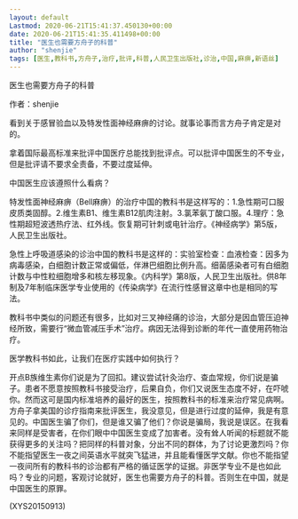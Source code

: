 ```yaml
---
layout: default
Lastmod: 2020-06-21T15:41:37.450130+00:00
date: 2020-06-21T15:41:35.411498+00:00
title: "医生也需要方舟子的科普"
author: "shenjie"
tags: [医生,教科书,方舟子,治疗,批评,科普,人民卫生出版社,诊治,中国,麻痹,新语丝]
---
```


医生也需要方舟子的科普

作者：shenjie

看到关于感冒验血以及特发性面神经麻痹的讨论。就事论事而言方舟子肯定是对的。

拿着国际最高标准来批评中国医疗总能找到批评点。可以批评中国医生的不专业，但是批评请不要求全责备，不要过度延伸。

中国医生应该遵照什么看病？

特发性面神经麻痹（Bell麻痹）的治疗中国的教科书是这样写的：1.急性期可口服皮质类固醇。2.维生素B1、维生素B12肌肉注射。3.氯苯氨丁酸口服。4.理疗：急性期超短波透热疗法、红外线。恢复期可针刺或电针治疗。《神经病学》第5版，人民卫生出版社。

急性上呼吸道感染的诊治中国的教科书是这样的：实验室检查：血液检查：因多为病毒感染，白细胞计数正常或偏低，伴淋巴细胞比例升高。细菌感染者可有白细胞计数与中性粒细胞增多和核左移现象。《内科学》第8版，人民卫生出版社。供8年制及7年制临床医学专业使用的《传染病学》在流行性感冒这章中也是相同的写法。

教科书中类似的问题还有很多，比如对三叉神经痛的诊治，大部分是因血管压迫神经所致，需要行“微血管减压手术”治疗。病因无法得到诊断的年代一直使用药物治疗。

医学教科书如此，让我们在医疗实践中如何执行？

开点B族维生素你们说是为了回扣。建议尝试针灸治疗、查血常规，你们说是骗子。患者不愿意按照教科书接受治疗，后果自负，你们又说医生态度不好，在吓唬你。然而这可是国内标准培养的最好的医生，按照教科书的标准来治疗常见病啊。方舟子拿美国的诊疗指南来批评医生，我没意见，但是进行过度的延伸，我是有意见的。中国医生骗了你们，但是谁又骗了他们？你说是骗局，我说是误区。在我看来同样是受害者，在你们眼中中国医生变成了加害者。没有耸人听闻的标题就不能获得更多的关注吗？把同样的科普对象，分出不同的群体，为了讨论更激烈吗？你不能指望医生一夜之间英语水平就突飞猛进，并且能看懂医学文献。你也不能指望一夜间所有的教科书的诊治都有严格的循证医学的证据。非医学专业不是也如此吗？专业的问题，客观讨论就好，医生也需要方舟子的科普。否则生在中国，就是中国医生的原罪。

(XYS20150913)

